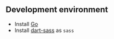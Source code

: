 ## Development environment

* Install [Go](https://golang.org/doc/install)
* Install [dart-sass](https://github.com/sass/dart-sass) as `sass`
